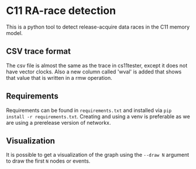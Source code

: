 # C11 RA-race detection
This is a python tool to detect release-acquire data races in the C11 memory model.
## CSV trace format
The csv file is almost the same as the trace in cs11tester, except it does not have vector clocks. Also a new column called 'wval' is added that shows that value that is written in a rmw operation.

## Requirements
Requirements can be found in `requirements.txt` and installed via `pip install -r requirements.txt`.
Creating and using a venv is preferable as we are using a prerelease version of networkx.

## Visualization
It is possible to get a visualization of the graph using the `--draw N` argument to draw the first `N` nodes or events.
